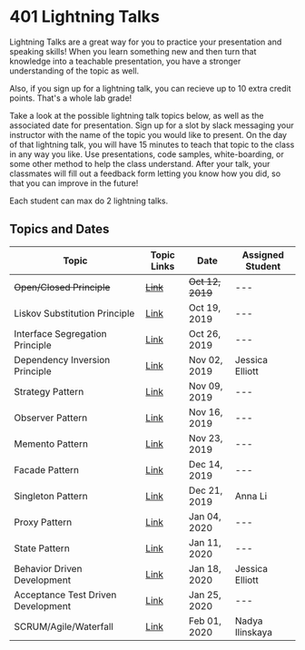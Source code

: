 # 401 Lightning Talks

Lightning Talks are a great way for you to practice your presentation and speaking skills! When you learn something new and then turn that knowledge into a teachable presentation, you have a stronger understanding of the topic as well.

Also, if you sign up for a lightning talk, you can recieve up to 10 extra credit points. That's a whole lab grade!

Take a look at the possible lightning talk topics below, as well as the associated date for presentation. Sign up for a slot by slack messaging your instructor with the name of the topic you would like to present. On the day of that lightning talk, you will have 15 minutes to teach that topic to the class in any way you like. Use presentations, code samples, white-boarding, or some other method to help the class understand. After your talk, your classmates will fill out a feedback form letting you know how you did, so that you can improve in the future!

Each student can max do 2 lightning talks.

## Topics and Dates

| Topic                              | Topic Links                                                                                  | Date             | Assigned Student |
| ---------------------------------- | -------------------------------------------------------------------------------------------- | ---------------- | ---------------- |
| ~~Open/Closed Principle~~          | [~~Link~~](https://deviq.com/open-closed-principle/)                                         | ~~Oct 12, 2019~~ | ---              |
| Liskov Substitution Principle      | [Link](https://deviq.com/liskov-substitution-principle/)                                     | Oct 19, 2019     | ---              |
| Interface Segregation Principle    | [Link](https://deviq.com/interface-segregation-principle/)                                   | Oct 26, 2019     | ---              |
| Dependency Inversion Principle     | [Link](https://deviq.com/dependency-inversion-principle/)                                    | Nov 02, 2019     | Jessica Elliott  |
| Strategy Pattern                   | [Link](https://www.dofactory.com/javascript/strategy-design-pattern)                         | Nov 09, 2019     | ---              |
| Observer Pattern                   | [Link](https://www.dofactory.com/javascript/observer-design-pattern)                         | Nov 16, 2019     | ---              |
| Memento Pattern                    | [Link](https://www.dofactory.com/javascript/memento-design-pattern)                          | Nov 23, 2019     | ---              |
| Facade Pattern                     | [Link](https://www.dofactory.com/javascript/facade-design-pattern)                           | Dec 14, 2019     | ---              |
| Singleton Pattern                  | [Link](https://www.dofactory.com/javascript/singleton-design-pattern)                        | Dec 21, 2019     | Anna Li          |
| Proxy Pattern                      | [Link](https://www.dofactory.com/javascript/proxy-design-pattern)                            | Jan 04, 2020     | ---              |
| State Pattern                      | [Link](https://www.dofactory.com/javascript/state-design-pattern)                            | Jan 11, 2020     | ---              |
| Behavior Driven Development        | [Link](https://en.wikipedia.org/wiki/Behavior-driven_development)                            | Jan 18, 2020     | Jessica Elliott  |
| Acceptance Test Driven Development | [Link](https://en.wikipedia.org/wiki/Acceptance_test%E2%80%93driven_development)             | Jan 25, 2020     | ---              |
| SCRUM/Agile/Waterfall              | [Link](https://www.visual-paradigm.com/scrum/scrum-vs-waterfall-vs-agile-vs-lean-vs-kanban/) | Feb 01, 2020     | Nadya Ilinskaya  |
